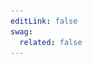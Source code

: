 ```yaml
---
editLink: false
swag:
  related: false
---
```


<SwagLanding>
    <template #title>Cart</template>
    <template #description>
        <p align='justify'>A well-designed cart can significantly impact customer's shopping experience. Shopware's cart functionality handles all cart operations with ease and efficiency while offering customers a smooth and hassle-free shopping journey. You have the flexibility to customize pricing calculations, discounts, cart line items, and even implement custom cart operations to meet your unique business needs.</p>
        <h1>Capabilities</h1>
    </template>
    <template #image>
        <img src="../../public/landing/apps/cart.jpg"/>
    </template>
    <template #exposed>
        <SwagLandingCardList>
            <template #title>
                Get Ready To Elevate Your Online Store with Shopware's Feature-Rich Cart Functionalities
            </template>
            <template #cards>
                <SwagLandingCard page="/docs/guides/plugins/apps/app-scripts/cart-manipulation#calculating-the-cart" icon="shopping-cart" icon-type="solid">
                    <template #title>Calculate cart</template>
                    <template #sub>Auto-calculate - Total cost update with new products and discounts.</template>
                </SwagLandingCard>
                <SwagLandingCard page="/docs/guides/plugins/apps/app-scripts/cart-manipulation#line-items" icon="content" icon-type="solid">
                    <template #title>Modify line items</template>
                    <template #sub>Customize selection - add or remove products items with ease.</template>
                </SwagLandingCard>
                <SwagLandingCard page="/docs/guides/plugins/apps/app-scripts/cart-manipulation#line-items" icon="discount" icon-type="solid">
                    <template #title>Calculate discounts</template>
                    <template #sub>Flexible discount options - Absolute or relative calculations.</template>
                </SwagLandingCard>
                <SwagLandingCard page="/docs/guides/plugins/apps/app-scripts/cart-manipulation#price-definitions" icon="money-bill" icon-type="solid">
                    <template #title>Define prices</template>
                    <template #sub>Tailor prices to your needs - Set net, gross, currency and more.</template>
                </SwagLandingCard>
                <SwagLandingCard page="/docs/guides/plugins/apps/app-scripts/cart-manipulation#add-custom-data-to-line-items" icon="database" icon-type="solid">
                    <template #title>Add custom data</template>
                    <template #sub>Personalize orders - Add custom data to line items.</template>
                </SwagLandingCard>
                <SwagLandingCard page="/docs/guides/plugins/apps/app-scripts/cart-manipulation#add-errors-and-notifications-to-the-cart" icon="bug" icon-type="solid">
                    <template #title>Display errors</template>
                    <template #sub>Raise errors - Avoid accidental cart checkout to ensure efficiency.</template>
                </SwagLandingCard>
                <SwagLandingCard page="/docs/guides/plugins/apps/app-scripts/cart-manipulation#add-errors-and-notifications-to-the-cart" icon="exclamation-triangle" icon-type="solid">
                    <template #title>Generate notifications</template>
                    <template #sub>Enhance user experience - Notify with warnings and notices.</template>
                </SwagLandingCard>
                <SwagLandingCard page="/docs/guides/plugins/apps/app-scripts/cart-manipulation#rule-based-cart-scripts" icon="crosshair-block" icon-type="solid">
                    <template #title>Rule-based scripts</template>
                    <template #sub>Maximize control - Rule builder for ultimate cart manipulation.</template>
                </SwagLandingCard>
                <SwagLandingCard page="/docs/guides/plugins/apps/app-scripts/cart-manipulation#rule-based-cart-scripts" icon="circle" icon-type="solid">
                    <template #title>Cart state</template>
                    <template #sub>Stay informed - Easily check if your cart is empty or loaded.</template>
                </SwagLandingCard>
            </template>
        </SwagLandingCardList>
        <h1>Change the look</h1>
        <p>You can transform the appearance of your cart with our <a href="/docs/guides/plugins/plugins/storefront/customize-templates">Template extensions</a>. By extending or overriding the appearance of the default storefront cart, you can create a unique and visually stunning shopping experience for your customers. Please note that only our default storefront merchants can take benefit from this tool to enhance the presentation of their online store.</p>
    </template>
</SwagLanding>
